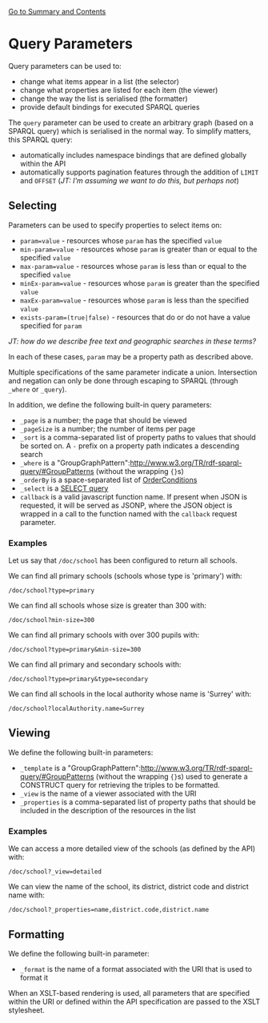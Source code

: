 [Go to Summary and Contents](Specification.md)

# Query Parameters #

Query parameters can be used to:

  * change what items appear in a list (the selector)
  * change what properties are listed for each item (the viewer)
  * change the way the list is serialised (the formatter)
  * provide default bindings for executed SPARQL queries

The `query` parameter can be used to create an arbitrary graph (based on a SPARQL query) which is serialised in the normal way. To simplify matters, this SPARQL query:

  * automatically includes namespace bindings that are defined globally within the API
  * automatically supports pagination features through the addition of `LIMIT` and `OFFSET` (_JT: I'm assuming we want to do this, but perhaps not_)

## Selecting ##

Parameters can be used to specify properties to select items on:

  * `param=value` - resources whose `param` has the specified `value`
  * `min-param=value` - resources whose `param` is greater than or equal to the specified `value`
  * `max-param=value` - resources whose `param` is less than or equal to the specified `value`
  * `minEx-param=value` - resources whose `param` is greater than the specified `value`
  * `maxEx-param=value` - resources whose `param` is less than the specified `value`
  * `exists-param=(true|false)` - resources that do or do not have a value specified for `param`

_JT: how do we describe free text and geographic searches in these terms?_

In each of these cases, `param` may be a property path as described above.

Multiple specifications of the same parameter indicate a union. Intersection and negation can only be done through escaping to SPARQL (through `_where` or `_query`).

In addition, we define the following built-in query parameters:

  * `_page` is a number; the page that should be viewed
  * `_pageSize` is a number; the number of items per page
  * `_sort` is a comma-separated list of property paths to values that should be sorted on. A `-` prefix on a property path indicates a descending search
  * `_where` is a "GroupGraphPattern":http://www.w3.org/TR/rdf-sparql-query/#GroupPatterns (without the wrapping `{}`s)
  * `_orderBy` is a space-separated list of [OrderConditions](http://www.w3.org/TR/rdf-sparql-query/#rOrderCondition)
  * `_select` is a [SELECT query](http://www.w3.org/TR/rdf-sparql-query/#select)
  * `callback` is a valid javascript function name. If present when JSON is requested, it will be served as JSONP, where the JSON object is wrapped in a call to the function named with the `callback` request parameter.
### Examples ###

Let us say that `/doc/school` has been configured to return all schools.

We can find all primary schools (schools whose type is 'primary') with:

```
/doc/school?type=primary
```

We can find all schools whose size is greater than 300 with:

```
/doc/school?min-size=300
```

We can find all primary schools with over 300 pupils with:

```
/doc/school?type=primary&min-size=300
```

We can find all primary and secondary schools with:

```
/doc/school?type=primary&type=secondary
```

We can find all schools in the local authority whose name is 'Surrey' with:

```
/doc/school?localAuthority.name=Surrey
```

## Viewing ##

We define the following built-in parameters:
  * `_template` is a "GroupGraphPattern":http://www.w3.org/TR/rdf-sparql-query/#GroupPatterns (without the wrapping `{}`s) used to generate a CONSTRUCT query for retrieving the triples to be formatted.
  * `_view` is the name of a viewer associated with the URI
  * `_properties` is a comma-separated list of property paths that should be included in the description of the resources in the list

### Examples ###

We can access a more detailed view of the schools (as defined by the API) with:

```
/doc/school?_view=detailed
```

We can view the name of the school, its district, district code and district name with:

```
/doc/school?_properties=name,district.code,district.name
```

## Formatting ##

We define the following built-in parameter:

  * `_format` is the name of a format associated with the URI that is used to format it

When an XSLT-based rendering is used, all parameters that are specified within the URI or defined within the API specification are passed to the XSLT stylesheet.